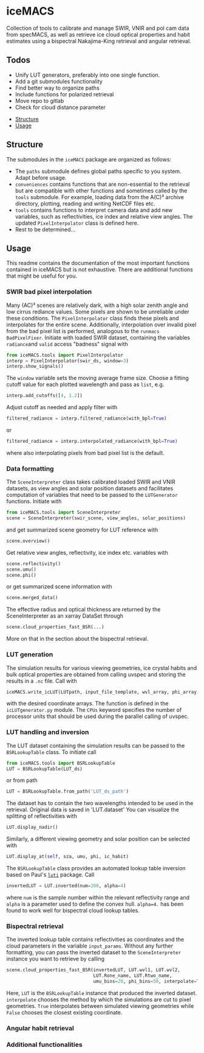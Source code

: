 # iceMACS
Collection of tools to calibrate and manage SWIR, VNIR and pol cam data from specMACS, as well as retrieve ice cloud optical properties and habit estimates using a bispectral Nakajima-King retrieval and angular retrieval. 

## Todos
* Unify LUT generators, preferably into one single function.
* Add a git submodules functionality
* Find better way to organize paths
* Include functions for polarized retrieval
* Move repo to gitlab
* Check for cloud distance parameter 

- [Structure](#-structure)
- [Usage](#-usage)

## Structure
The submodules in the `iceMACS` package are organized as follows:

* The `paths` submodule defines global paths specific to you system. Adapt before usage.
* `conveniences` contains functions that are non-essential to the retrieval but
are compatible with other functions and sometimes called by the `tools` 
submodule. For example, loading data from the A(C)³ archive directory, plotting, reading and writing NetCDF files etc.
* `tools` contains functions to interpret camera data and add new variables, 
such as reflectivities, ice index and relative view angles. The updated `PixelInterpolator` class is defined here.
* Rest to be determined...


## Usage

This readme contains the documentation of the most important functions contained in iceMACS but is not exhaustive. There are additional functions that might be useful for you. 

### SWIR bad pixel interpolation
Many (AC)³ scenes are relatively dark, with a high solar zenith angle and low cirrus rediance values. Some pixels are shown to be unreliable under these conditions. The `PixelInterpolator` class finds these pixels and interpolates for the entire scene. Additionally, interpolation over invalid pixel from the bad pixel list is performed, analogous to the `runmacs` `BadPixelFixer`.
Initiate with loaded SWIR dataset, containing the variables `radiance`and `valid` access "badness" signal with

```python
from iceMACS.tools import PixelInterpolator
interp = PixelInterpolator(swir_ds, window=3)
interp.show_signals()
```

The `window` variable sets the moving average frame size. Choose a fitting cutoff value for each plotted wavelength and pass as `list`, e.g.

```python
interp.add_cutoffs([4, 1.2])
```

Adjust cutoff as needed and apply filter with 

```python
filtered_radiance = interp.filtered_radiance(with_bpl=True)
```

or

```python
filtered_radiance = interp.interpolated_radiance(with_bpl=True)
```

where also interpolating pixels from bad pixel list is the default. 

### Data formatting
The `SceneInterpreter` class takes calibrated loaded SWIR and VNIR datasets, as view angles and solar position datasets and facilitates computation of variables that need to be passed to the `LUTGenerator` functions. Initiate with

```python
from iceMACS.tools import SceneInterpreter
scene = SceneInterpreter(swir_scene, view_angles, solar_positions)
```
and get summarized scene geometry for LUT reference with 
``` python
scene.overview()
```
Get relative view angles, reflectivity, ice index etc. variables with

```python
scene.reflectivity()
scene.umu()
scene.phi()
```
or get summarized scene information with 

```python
scene.merged_data()
```

The effective radius and optical thickness are returned by the SceneInterpreter as an xarray DataSet through

```python
scene.cloud_properties_fast_BSR(...)
```
More on that in the section about the bispectral retrieval. 

### LUT generation

The simulation results for various viewing geometries, ice crystal habits and bulk optical properties are obtained from calling uvspec and storing the results in a `.nc` file. Call with 

```python
iceMACS.write_icLUT(LUTpath, input_file_template, wvl_array, phi_array, umu_array, sza_array, r_eff_array, tau550_array, ic_habit_array, cloud_altitude_grid, phi0=0, cloud_top_distance=1, ic_properties="baum_v36", surface_roughness="severe", CPUs=8, description="")
```

with the desired coordinate arrays. The function is defined in the `icLUTgenerator.py` module. The `CPUs` keyword specifies the number of processor units that should be used during the parallel calling of uvspec. 

### LUT handling and inversion

The LUT dataset containing the simulation results can be passed to the `BSRLookupTable` class. To initiate call

```python
from iceMACS.tools import BSRLookupTable
LUT = BSRLookupTable(LUT_ds)
```

or from path

```python
LUT = BSRLookupTable.from_path('LUT_ds_path')
```

The dataset has to contain the two wavelengths intended to be used in the retrieval. Original data is saved in 'LUT.dataset' You can visualize the splitting of reflectivities with 

```python
LUT.display_nadir()
```

Similarly, a different viewing geometry and solar position can be selected with 

```python
LUT.display_at(self, sza, umu, phi, ic_habit)
```

The `BSRLookupTable` class provides an automated lookup table inversion based on Paul's [`luti`](https://github.com/Ockenfuss/luti) package. Call

```python
invertedLUT = LUT.inverted(num=200, alpha=4)
```
where `num` is the sample number within the relevant reflectivity range and `alpha` is a parameter used to define the convex hull. `alpha=4.` has been found to work well for bispectral cloud lookup tables.

### Bispectral retrieval

The inverted lookup table contains reflectivities as coordinates and the cloud parameters in the variable `input_params`. Without any further formatting, you can pass the inverted dataset to the `SceneInterpreter` instance you want to retrieve by calling

```python
scene.cloud_properties_fast_BSR(invertedLUT, LUT.wvl1, LUT.wvl2, 
                                LUT.Rone_name, LUT.Rtwo_name, 
                                umu_bins=20, phi_bins=50, interpolate=True)
```

Here, `LUT` is the `BSRLookupTable` instance that produced the inverted dataset. `interpolate` chooses the method by which the simulations are cut to pixel geometries. `True` interpolates between simulated viewing geometries while `False` chooses the closest existing coordinate.

### Angular habit retrieval

### Additional functionalities
